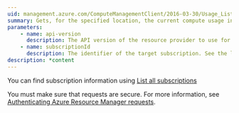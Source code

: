 ```yaml
---
uid: management.azure.com/ComputeManagementClient/2016-03-30/Usage_List
summary: Gets, for the specified location, the current compute usage information as well as the limits for compute resources under the subscription.
parameters:
    - name: api-version
      description: The API version of the resource provider to use for this operation. See the top of this page for the latest API version.
    - name: subscriptionId
      description: The identifier of the target subscription. See the link listed above for information about finding the subscription identifier.
description: *content
---
```


You can find subscription information using [List all subscriptions](../../api-ref/resources/subscriptions.json#Subscriptions_List)

You must make sure that requests are secure. For more information, see [Authenticating Azure Resource Manager requests](https://review.docs.microsoft.com/en-us/azure/resource-group-authenticate-service-principal?toc=%2fazure%2fazure-resource-manager%2ftoc.json).
